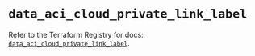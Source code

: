 # `data_aci_cloud_private_link_label`

Refer to the Terraform Registry for docs: [`data_aci_cloud_private_link_label`](https://registry.terraform.io/providers/ciscodevnet/aci/2.17.0/docs/data-sources/cloud_private_link_label).
